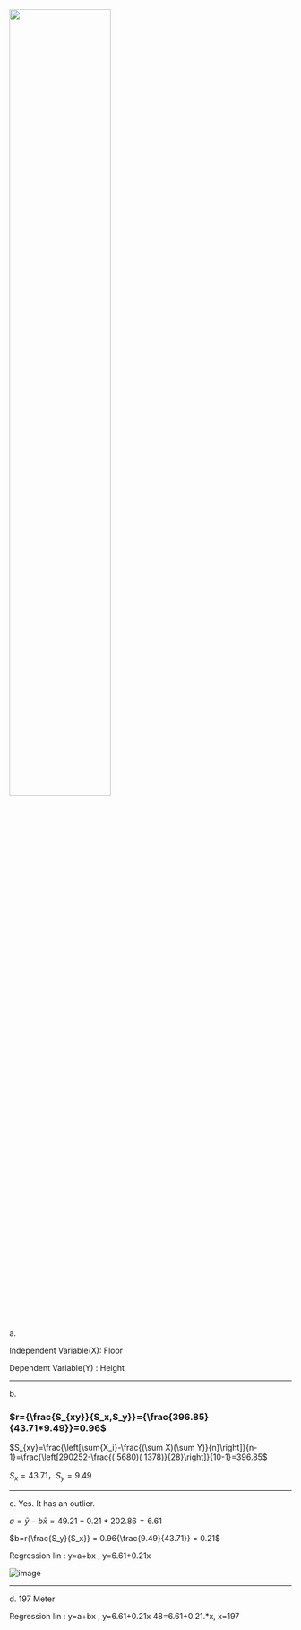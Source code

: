 <img src=https://github.com/user-attachments/assets/9ac82fa0-d7bf-4296-840b-6bdc75cf76d0 width=60% />

a.

Independent Variable(X): Floor 

Dependent Variable(Y) : Height

- - -
b. 

### $r={\frac{S_{xy}}{S_x,S_y}}={\frac{396.85}{43.71*9.49}}=0.96$

$S_{xy}=\frac{\left[\sum{X_i}-\frac{(\sum X)(\sum Y)}{n}\right]}{n-1}=\frac{\left[290252-\frac{( 5680)( 1378)}{28}\right]}{10-1}=396.85$

$S_x=43.71，S_y=9.49$

- - -
c. Yes. It has an outlier.

$a=\bar{y}-{b\bar{x}} =49.21-0.21*202.86 = 6.61$

$b=r{\frac{S_y}{S_x}} = 0.96{\frac{9.49}{43.71}} = 0.21$ 

Regression lin : y=a+bx , y=6.61+0.21x 


![image](https://github.com/user-attachments/assets/2c58d141-9a41-419e-a05f-e607ea1051f5)

- - -
d. 197 Meter

Regression lin : y=a+bx , y=6.61+0.21x 
48=6.61+0.21.*x, x=197

